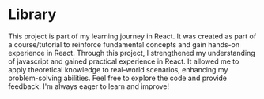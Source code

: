 # Library
This project is part of my learning journey in React.
It was created as part of a course/tutorial to reinforce fundamental concepts and gain hands-on experience in React. 
Through this project, I strengthened my understanding of javascript and gained practical experience in React. It allowed me to apply theoretical knowledge to real-world scenarios, enhancing my problem-solving abilities. Feel free to explore the code and provide feedback. I'm always eager to learn and improve!


